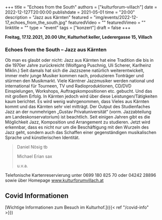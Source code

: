 +++
title = "Echoes from the South"
authors = ["kulturforum-villach"]
date = 2022-12-127T20:00:00
publishdate = 2021-05-01
time = "20:00"
description = "Jazz aus Kärnten"
featured = "img/events/2022-12-17_echoes_from_the_south.jpg"
featuredVideo = ""
featuredVimeo = ""
linktitle = ""
type = "event"
tags = ["konzert"]
draft = false
+++

**Freitag, 17.12.2021, 20.00 Uhr, Kulturhof:keller, Lederergasse 15, Villach**

### Echoes from the South – Jazz aus Kärnten


Ob man es glaubt oder nicht: Jazz aus Kärnten hat eine Tradition die bis in die 1970er Jahre zurückreicht (Wolfgang Puschnig, Uli Scherer, Karlheinz Miklin.) Seit damals hat sich die Jazzszene natürlich weiterentwickelt, immer mehr junge Musiker kommen nach, produzieren Tonträger und stürmen den Musikmarkt.
Viele Kärntner Jazzmusiker werden national und international für Tourneen, TV und Radioproduktionen, CD/DVD Einspielungen, Workshops, Auftragskompositionen etc. gebucht. Und das mit großem Erfolg. In Kärnten jedoch wird über diese Leistungen/Tätigkeiten kaum berichtet. Es wird wenig wahrgenommen, dass Vieles aus Kärnten kommt und das Kärnten sehr viel mitträgt.
Der Output des Studienfaches Jazz an der nunmehrigen „Gustav Privatuniversität“ (vorm. Jazzabteilung am Landeskonservatorium) ist beachtlich.
Seit einigen Jahren gibt es die Möglichkeit Jazz, Komposition und Arrangement zu studieren. Jetzt wird erkennbar, dass es nicht nur um die Beschäftigung mit den Wurzeln des Jazz geht, sondern auch das Schaffen einer gegenständigen musikalischen Sprache und künstlerischen Identität.

>Daniel Nösig tb
>
>Michael Erian sax
>
>u.v.a.


Telefonische Kartenreservierung unter 0699 180 825 70 oder 04242 28896  sowie über Homepage www.kulturforumvillach.at                             




## Covid Informationen

[Wichtige Informationen zum Besuch im Kulturhof.]({{< ref "/covid-info" >}})
